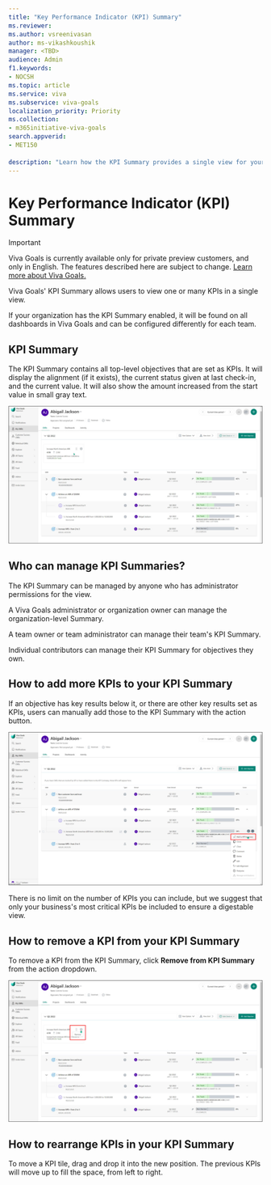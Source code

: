```yaml
---
title: "Key Performance Indicator (KPI) Summary"
ms.reviewer: 
ms.author: vsreenivasan
author: ms-vikashkoushik
manager: <TBD>
audience: Admin
f1.keywords:
- NOCSH
ms.topic: article
ms.service: viva
ms.subservice: viva-goals
localization_priority: Priority
ms.collection:  
- m365initiative-viva-goals
search.appverid:
- MET150

description: "Learn how the KPI Summary provides a single view for your most important KPIs."
---
```


# Key Performance Indicator (KPI) Summary

> [!IMPORTANT]
> Viva Goals is currently available only for private preview customers, and only in English. The features described here are subject to change. [Learn more about Viva Goals.](https://go.microsoft.com/fwlink/?linkid=2189933)

Viva Goals' KPI Summary allows users to view one or many KPIs in a single view.

If your organization has the KPI Summary enabled, it will be found on all dashboards in Viva Goals and can be configured differently for each team.

## KPI Summary

The KPI Summary contains all top-level objectives that are set as KPIs. It will display the alignment (if it exists), the current status given at last check-in, and the current value. It will also show the amount increased from the start value in small gray text.

![screenshot of kpi summary.](../media/goals/4/416/a.jpg)

## Who can manage KPI Summaries? 

The KPI Summary can be managed by anyone who has administrator permissions for the view.

A Viva Goals administrator or organization owner can manage the organization-level Summary.

A team owner or team administrator can manage their team's KPI Summary.

Individual contributors can manage their KPI Summary for objectives they own.

## How to add more KPIs to your KPI Summary

If an objective has key results below it, or there are other key results set as KPIs, users can manually add those to the KPI Summary with the action button.

![screenshot of how to add to the kpi summary.](../media/goals/4/416/b.jpg)

There is no limit on the number of KPIs you can include, but we suggest that only your business's most critical KPIs be included to ensure a digestable view.

## How to remove a KPI from your KPI Summary
  
To remove a KPI from the KPI Summary, click **Remove from KPI Summary** from the action dropdown.

![screenshot of removing a key result from the kpi summary.](../media/goals/4/416/c.jpg)

## How to rearrange KPIs in your KPI Summary

To move a KPI tile, drag and drop it into the new position. The previous KPIs will move up to fill the space, from left to right. 
